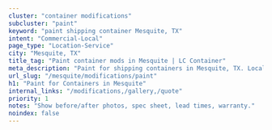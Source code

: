 ```yaml
---
cluster: "container modifications"
subcluster: "paint"
keyword: "paint shipping container Mesquite, TX"
intent: "Commercial-Local"
page_type: "Location-Service"
city: "Mesquite, TX"
title_tag: "Paint container mods in Mesquite | LC Container"
meta_description: "Paint for shipping containers in Mesquite, TX. Local fabrication & pro install. LC Container — Since 2003. Get a quote."
url_slug: "/mesquite/modifications/paint"
h1: "Paint for Containers in Mesquite"
internal_links: "/modifications,/gallery,/quote"
priority: 1
notes: "Show before/after photos, spec sheet, lead times, warranty."
noindex: false
---
```


<!-- TODO: Add unique city/inventory copy, images, and internal links here. -->
